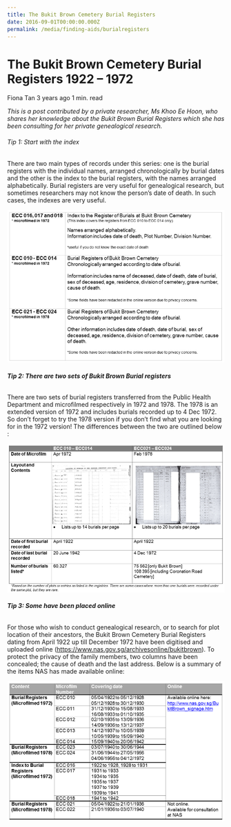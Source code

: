 ```yaml
---
title: The Bukit Brown Cemetery Burial Registers
date: 2016-09-01T00:00:00.000Z
permalink: /media/finding-aids/burialregisters
---
```

# The Bukit Brown Cemetery Burial Registers 1922 – 1972

Fiona Tan 3 years ago 1 min. read

*This is a post contributed by a private researcher, Ms Khoo Ee Hoon, who shares her knowledge about the Bukit Brown Burial Registers which she has been consulting for her private genealogical research.*



###### Tip 1: Start with the index

There are two main types of records under this series: one is the burial registers with the individual names, arranged chronologically by burial dates and the other is the index to the burial registers, with the names arranged alphabetically. Burial registers are very useful for genealogical research, but sometimes researchers may not know the person’s date of death. In such cases, the indexes are very useful.

![Table 1](../../../images/blogs/Table-1.jpg)

###### **Tip 2: There are two sets of Bukit Brown Burial registers**

There are two sets of burial registers transferred from the Public Health Department and microfilmed respectively in 1972 and 1978. The 1978 is an extended version of 1972 and includes burials recorded up to 4 Dec 1972. So don’t forget to try the 1978 version if you don’t find what you are looking for in the 1972 version! The differences between the two are outlined below :

[![Table 2](../../../images/blogs/Table-2-1.jpg)](https://www.nas.gov.sg/archivesonline/bukitbrown)

###### **Tip 3: Some have been placed online**

For those who wish to conduct genealogical research, or to search for plot location of their ancestors, the Bukit Brown Cemetery Burial Registers dating from April 1922 up till December 1972 have been digitised and uploaded online (https://www.nas.gov.sg/archivesonline/bukitbrown). To protect the privacy of the family members, two columns have been concealed; the cause of death and the last address. Below is a summary of the items NAS has made available online:

[![Table 3](../../../images/blogs/Table-3.jpg)](https://www.nas.gov.sg/archivesonline/bukitbrown)
